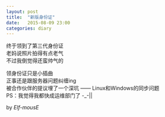 ```yaml
---
layout: post
title:  "新版身份证"
date:   2015-08-09 23:00
categories: diary
---
```


终于领到了第三代身份证  
老妈说照片拍得有点老气  
不过我倒觉得还蛮帅气的  

领身份证只是小插曲  
正事还是跟服务器问题纠缠ing  
被合作伙伴的提议埋了一个深坑 —— Linux和Windows的同步问题  
PS：我觉得我都快成运维部门了 -_-||  

by *Elf-mousE*
